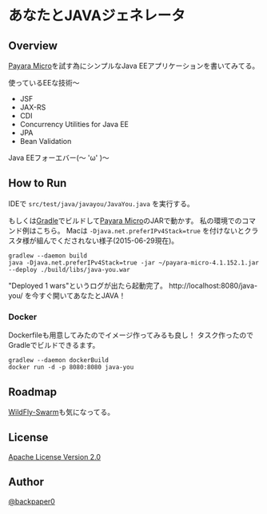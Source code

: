 あなたとJAVAジェネレータ
==================================================

## Overview

[Payara Micro](http://payara.co/home)を試す為にシンプルなJava EEアプリケーションを書いてみてる。

使っているEEな技術〜

* JSF
* JAX-RS
* CDI
* Concurrency Utilities for Java EE
* JPA
* Bean Validation

Java EEフォーエバー(～ 'ω' )～

## How to Run

IDEで `src/test/java/javayou/JavaYou.java` を実行する。

もしくは[Gradle](https://gradle.org/)でビルドして[Payara Micro](http://www.payara.co/introducing_payara_micro)のJARで動かす。
私の環境でのコマンド例はこちら。
Macは ``-Djava.net.preferIPv4Stack=true`` を付けないとクラスタ様が組んでくだされない様子(2015-06-29現在)。

```
gradlew --daemon build
java -Djava.net.preferIPv4Stack=true -jar ~/payara-micro-4.1.152.1.jar --deploy ./build/libs/java-you.war
```

"Deployed 1 wars"というログが出たら起動完了。
http://localhost:8080/java-you/ を今すぐ開いてあなたとJAVA！

### Docker

Dockerfileも用意してみたのでイメージ作ってみるも良し！
タスク作ったのでGradleでビルドできるます。

```
gradlew --daemon dockerBuild
docker run -d -p 8080:8080 java-you
```

## Roadmap

[WildFly-Swarm](https://github.com/wildfly-swarm/wildfly-swarm)も気になってる。

## License

[Apache License Version 2.0](apache.org/licenses/LICENSE-2.0.txt)

## Author

[@backpaper0](https://twitter.com/backpaper0)


